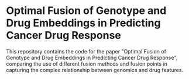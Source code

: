 # Optimal Fusion of Genotype and Drug Embeddings in Predicting Cancer Drug Response

This repository contains the code for the paper "Optimal Fusion of Genotype and Drug Embeddings in Predicting Cancer Drug Response", comparing the use of different fusion methods and fusion points in capturing the complex relationship between genomics and drug features.